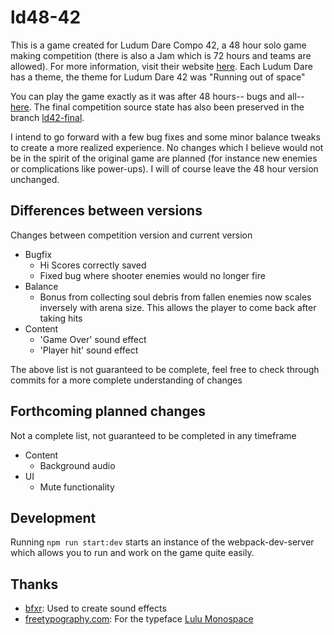 # ld48-42

This is a game created for Ludum Dare Compo 42, a 48 hour solo game making competition (there is also a Jam which is 72 hours and teams are allowed).
For more information, visit their website [here](https://ldjam.com).
Each Ludum Dare has a theme, the theme for Ludum Dare 42 was "Running out of space"

You can play the game exactly as it was after 48 hours-- bugs and all-- [here](https://nickgirardo.github.io/game/index.html).
The final competition source state has also been preserved in the branch [ld42-final](https://github.com/nickgirardo/ld48-42/tree/ld42-final).

I intend to go forward with a few bug fixes and some minor balance tweaks to create a more realized experience.
No changes which I believe would not be in the spirit of the original game are planned (for instance new enemies or complications like power-ups).
I will of course leave the 48 hour version unchanged.

## Differences between versions

Changes between competition version and current version
- Bugfix
    - Hi Scores correctly saved
    - Fixed bug where shooter enemies would no longer fire
- Balance
    - Bonus from collecting soul debris from fallen enemies now scales inversely with arena size.  This allows the player to come back after taking hits
- Content
    - 'Game Over' sound effect
    - 'Player hit' sound effect

The above list is not guaranteed to be complete, feel free to check through commits for a more complete understanding of changes

## Forthcoming planned changes

Not a complete list, not guaranteed to be completed in any timeframe
- Content
    - Background audio
- UI
    - Mute functionality

## Development

Running `npm run start:dev` starts an instance of the webpack-dev-server which allows you to run and work on the game quite easily.

## Thanks

- [bfxr](https://www.bfxr.net/): Used to create sound effects
- [freetypography.com](https://freetypography.com/): For the typeface [Lulu Monospace](https://freetypography.com/2018/06/19/free-font-lulu-monospace/)
